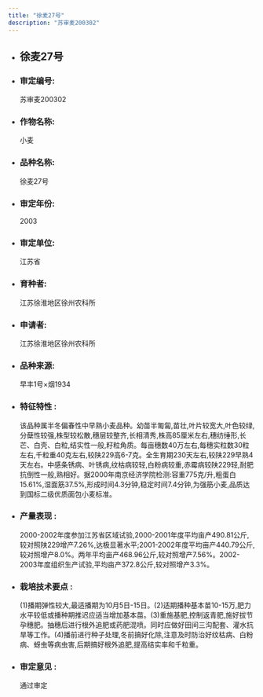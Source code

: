 ```yaml
---
title: "徐麦27号"
description: "苏审麦200302"
---
```

* ## 徐麦27号
* ###  审定编号:  
   苏审麦200302

*  ### 作物名称:  
   小麦

*   ###  品种名称: 
    徐麦27号

*   ### 审定年份: 
    2003

*   ### 审定单位:  
    江苏省

*   ### 育种者:  
    江苏徐淮地区徐州农科所

*   ### 申请者:  
    江苏徐淮地区徐州农科所

*   ### 品种来源:  
    早丰1号×烟1934

*   ### 特征特性 : 
    该品种属半冬偏春性中早熟小麦品种。幼苗半匍匐,苗壮,叶片较宽大,叶色较绿,分蘖性较强,株型较松散,穗层较整齐,长相清秀,株高85厘米左右,穗纺缍形,长芒、白壳、白粒,结实性一般,籽粒角质。每亩穗数40万左右,每穗实粒数30粒左右,千粒重40克左右,较陕229高6-7克。全生育期230天左右,较陕229早熟4天左右。中感条锈病、叶锈病,纹枯病较轻,白粉病较重,赤霉病较陕229轻,耐肥抗倒性一般,熟相好。据2000年南京经济学院检测:容重775克/升,粗蛋白15.61%,湿面筋37.5%,形成时间4.3分钟,稳定时间7.4分钟,为强筋小麦,品质达到国标二级优质面包小麦标准。

*   ### 产量表现 : 
    2000-2002年度参加江苏省区域试验,2000-2001年度平均亩产490.81公斤,较对照陕229增产7.26%,达极显著水平;2001-2002年度平均亩产440.79公斤,较对照增产8.0%。两年平均亩产468.96公斤,较对照增产7.56%。2002-2003年度组织生产试验,平均亩产372.8公斤,较对照增产3.3%。

*   ### 栽培技术要点 : 
    (1)播期弹性较大,最适播期为10月5日-15日。(2)适期播种基本苗10-15万,肥力水平较低或播种期推迟应适当增加基本苗。(3)重施基肥,控制返青肥,施好拔节孕穗肥。抽穗后进行根外追肥或药肥混喷。同时应做好田间三沟配套、灌水抗旱等工作。(4)播前进行种子处理,冬前搞好化除,注意及时防治好纹枯病、白粉病、蚜虫等病虫害,后期搞好根外追肥,提高结实率和千粒重。

*   ### 审定意见 : 
    通过审定
